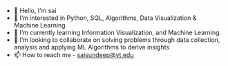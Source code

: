 - 👋 Hello, I'm sai
- 👀 I’m interested in Python, SQL, Algorithms, Data Visualization & Machine Learning
- 🌱 I’m currently learning Information Visualization, and Machine Learning.
- 💞️ I’m looking to collaborate on solving problems through data collection, analysis and applying ML Algorithms to derive insights 
- 📫 How to reach me - saisundeep@vt.edu

<!---
sai-sundeep/sai-sundeep is a ✨ special ✨ repository because its `README.md` (this file) appears on your GitHub profile.
You can click the Preview link to take a look at your changes.
--->
